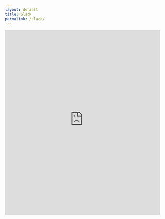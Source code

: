 ```yaml
---
layout: default
title: Slack
permalink: /slack/
---
```



<iframe src="https://devanooga-slack.herokuapp.com/"
    width="100%"
    height="600"
    frameBorder="0"></iframe>